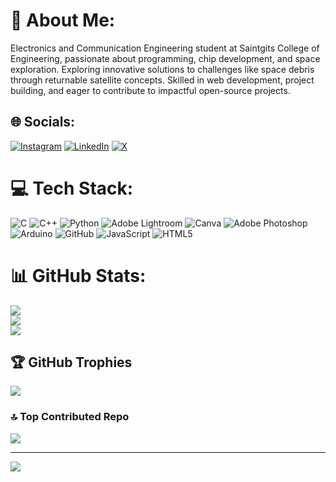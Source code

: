 # 💫 About Me:
Electronics and Communication Engineering student at Saintgits College of Engineering, passionate about programming, chip development, and space exploration. Exploring innovative solutions to challenges like space debris through returnable satellite concepts. Skilled in web development, project building, and eager to contribute to impactful open-source projects.


## 🌐 Socials:
[![Instagram](https://img.shields.io/badge/Instagram-%23E4405F.svg?logo=Instagram&logoColor=white)](https://instagram.com/_aaronnh._) [![LinkedIn](https://img.shields.io/badge/LinkedIn-%230077B5.svg?logo=linkedin&logoColor=white)](https://linkedin.com/in/aaronbinoy20) [![X](https://img.shields.io/badge/X-black.svg?logo=X&logoColor=white)](https://x.com/_aaronnh_) 

# 💻 Tech Stack:
![C](https://img.shields.io/badge/c-%2300599C.svg?style=for-the-badge&logo=c&logoColor=white) ![C++](https://img.shields.io/badge/c++-%2300599C.svg?style=for-the-badge&logo=c%2B%2B&logoColor=white) ![Python](https://img.shields.io/badge/python-3670A0?style=for-the-badge&logo=python&logoColor=ffdd54) ![Adobe Lightroom](https://img.shields.io/badge/Adobe%20Lightroom-31A8FF.svg?style=for-the-badge&logo=Adobe%20Lightroom&logoColor=white) ![Canva](https://img.shields.io/badge/Canva-%2300C4CC.svg?style=for-the-badge&logo=Canva&logoColor=white) ![Adobe Photoshop](https://img.shields.io/badge/adobe%20photoshop-%2331A8FF.svg?style=for-the-badge&logo=adobe%20photoshop&logoColor=white) ![Arduino](https://img.shields.io/badge/-Arduino-00979D?style=for-the-badge&logo=Arduino&logoColor=white) ![GitHub](https://img.shields.io/badge/github-%23121011.svg?style=for-the-badge&logo=github&logoColor=white) ![JavaScript](https://img.shields.io/badge/javascript-%23323330.svg?style=for-the-badge&logo=javascript&logoColor=%23F7DF1E) ![HTML5](https://img.shields.io/badge/html5-%23E34F26.svg?style=for-the-badge&logo=html5&logoColor=white)
# 📊 GitHub Stats:
![](https://github-readme-stats.vercel.app/api?username=aaronbinoy&theme=github_dark&hide_border=false&include_all_commits=true&count_private=false)<br/>
![](https://nirzak-streak-stats.vercel.app/?user=aaronbinoy&theme=github_dark&hide_border=false)<br/>
![](https://github-readme-stats.vercel.app/api/top-langs/?username=aaronbinoy&theme=github_dark&hide_border=false&include_all_commits=true&count_private=false&layout=compact)

## 🏆 GitHub Trophies
![](https://github-profile-trophy.vercel.app/?username=aaronbinoy&theme=gruvbox&no-frame=true&no-bg=true&margin-w=4)

### 🔝 Top Contributed Repo
![](https://github-contributor-stats.vercel.app/api?username=aaronbinoy&limit=5&theme=gruvbox&combine_all_yearly_contributions=true)

---
[![](https://visitcount.itsvg.in/api?id=aaronbinoy&icon=0&color=1)](https://visitcount.itsvg.in)

<!-- Proudly created with GPRM ( https://gprm.itsvg.in ) -->
